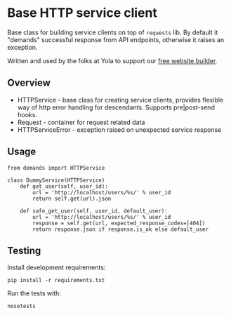 # Base HTTP service client

Base class for building service clients on top of `requests` lib.  By default it
"demands" successful response from API endpoints, otherwise it raises an exception.

Written and used by the folks at Yola to support our [free website builder][1].

## Overview

- HTTPService - base class for creating service clients, provides flexible way of http error handling
for descendants.  Supports pre|post-send hooks.
- Request - container for request related data
- HTTPServiceError - exception raised on unexpected service response

## Usage
    from demands import HTTPService

    class DummyService(HTTPService)
        def get_user(self, user_id):
            url = 'http://localhost/users/%s/' % user_id
            return self.get(url).json

        def safe_get_user(self, user_id, default_user):
            url = 'http://localhost/users/%s/' % user_id
            response = self.get(url, expected_response_codes=[404])
            return response.json if response.is_ok else default_user

## Testing

Install development requirements:

    pip install -r requirements.txt

Run the tests with:

    nosetests

[1]:https://www.yola.com/

